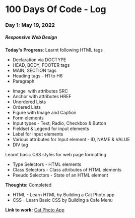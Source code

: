 # 100 Days Of Code - Log

### Day 1: May 19, 2022
##### Responsive Web Design

**Today's Progress**: 
Learnt following HTML tags
- Declaration via DOCTYPE
- HEAD, BODY, FOOTER tags
- MAIN, SECTION tags
- Heading tags - H1 to H6
- Paragraph <P>
- Image <IMG> with attributes SRC
- Anchor <A> with attributes HREF
- Unordered Lists
- Ordered Lists
- Figure with Image and Caption
- Form elements
- Input types - Text, Radio, Checkbox & Button
- Fieldset & Legend for input elements
- Label for Input elements
- Various attributes for Input element - ID, NAME & VALUE
- DIV tag

Learnt basic CSS styles for web page formatting
- Type Selectors - HTML elements
- Class Selectors - Class attributes of HTML elements
- Pseudo Selectors - State of an HTML element

**Thoughts:** Completed 
- HTML - Learn HTML by Building a Cat Photo app
- CSS - Learn Basic CSS by Building a Cafe Menu

**Link to work:** [Cat Photo App](https://www.freecodecamp.org/learn/2022/responsive-web-design)
